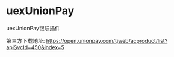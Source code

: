 # uexUnionPay
uexUnionPay银联插件

第三方下载地址:
https://open.unionpay.com/tjweb/acproduct/list?apiSvcId=450&index=5

